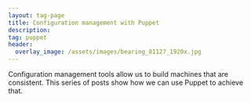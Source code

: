 ```yaml
---
layout: tag-page
title: Configuration management with Puppet
description: 
tag: puppet
header:
  overlay_image: /assets/images/bearing_81127_1920x.jpg
---
```


Configuration management tools allow us to build machines that are consistent. 
This series of posts show how we can use Puppet to achieve that.
